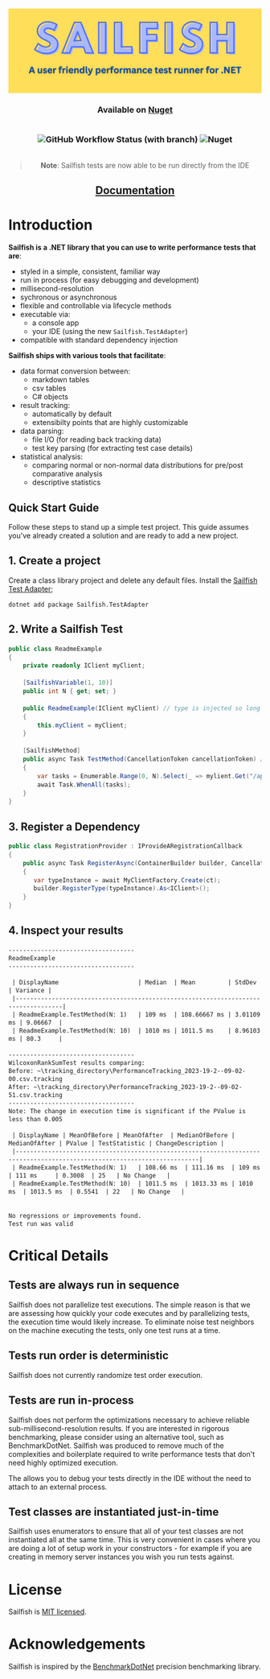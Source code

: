 <h3 align="center"><div style="display: flex; justify-content: center"><img src="assets/Sailfish.png" alt="Sailfish" /></div></h3>

<h3 align="center">

Available on [Nuget](https://www.nuget.org/packages/Sailfish/)

</h3>

<h3 align="center" style="display: flex; flex-direction: row; justify-content: center;">

![GitHub Workflow Status (with branch)](https://img.shields.io/github/actions/workflow/status/paulegradie/sailfish/publish.yml)
![Nuget](https://img.shields.io/nuget/dt/Sailfish)

</h3>

<span align="center">

> **Note**: Sailfish tests are now able to be run directly from the IDE

</span>

<h2 align="center">

[Documentation](https://paulgradie.com/Sailfish/)

</h2>

# Introduction

**Sailfish is a .NET library that you can use to write performance tests that are**:

- styled in a simple, consistent, familiar way
- run in process (for easy debugging and development)
- millisecond-resolution
- sychronous or asynchronous
- flexible and controllable via lifecycle methods
- executable via:
  - a console app
  - your IDE (using the new `Sailfish.TestAdapter`)
- compatible with standard dependency injection

**Sailfish ships with various tools that facilitate**:

- data format conversion between:
  - markdown tables
  - csv tables
  - C# objects
- result tracking:
  - automatically by default
  - extensibilty points that are highly customizable
- data parsing:
  - file I/O (for reading back tracking data)
  - test key parsing (for extracting test case details)
- statistical analysis:
  - comparing normal or non-normal data distributions for pre/post comparative analysis
  - descriptive statistics

## Quick Start Guide

Follow these steps to stand up a simple test project. This guide assumes you've already created a solution and are ready to add a new project.

## 1. Create a project

Create a class library project and delete any default files. Install the [Sailfish Test Adapter](https://www.nuget.org/packages/Sailfish.TestAdapter);

    dotnet add package Sailfish.TestAdapter

## 2. Write a Sailfish Test

```csharp
public class ReadmeExample
{
    private readonly IClient myClient;

    [SailfishVariable(1, 10)]
    public int N { get; set; }

    public ReadmeExample(IClient myClient) // type is injected so long as its registered
    {
        this.myClient = myClient;
    }

    [SailfishMethod]
    public async Task TestMethod(CancellationToken cancellationToken) // token is injected when requested
    {
        var tasks = Enumerable.Range(0, N).Select(_ => mylient.Get("/api", cancellationToken));
        await Task.WhenAll(tasks);
    }
}
```

## 3. Register a Dependency

```csharp
public class RegistrationProvider : IProvideARegistrationCallback
{
    public async Task RegisterAsync(ContainerBuilder builder, CancellationToken ct)
    {
       var typeInstance = await MyClientFactory.Create(ct);
       builder.RegisterType(typeInstance).As<IClient>();
    }
}
```

## 4. Inspect your results

```
-----------------------------------
ReadmeExample
-----------------------------------

 | DisplayName                      | Median  | Mean         | StdDev     | Variance |
 |-----------------------------------------------------------------------------------|
 | ReadmeExample.TestMethod(N: 1)   | 109 ms  | 108.66667 ms | 3.01109 ms | 9.06667  |
 | ReadmeExample.TestMethod(N: 10)  | 1010 ms | 1011.5 ms    | 8.96103 ms | 80.3     |

-----------------------------------
WilcoxonRankSumTest results comparing:
Before: ~\tracking_directory\PerformanceTracking_2023-19-2--09-02-00.csv.tracking
After: ~\tracking_directory\PerformanceTracking_2023-19-2--09-02-51.csv.tracking
-----------------------------------
Note: The change in execution time is significant if the PValue is less than 0.005

 | DisplayName | MeanOfBefore | MeanOfAfter  | MedianOfBefore | MedianOfAfter | PValue | TestStatistic | ChangeDescription |
 |-------------------------------------------------------------------------------------------------------------------------|
 | ReadmeExample.TestMethod(N: 1)   | 108.66 ms  | 111.16 ms  | 109 ms   | 111 ms     | 0.3008  | 25   | No Change   |
 | ReadmeExample.TestMethod(N: 10)  | 1011.5 ms  | 1013.33 ms | 1010 ms  | 1013.5 ms  | 0.5541  | 22   | No Change   |


No regressions or improvements found.
Test run was valid
```

# Critical Details

## **Tests are always run in sequence**

Sailfish does not parallelize test executions. The simple reason is that we are assessing how quickly your code executes and by parallelizing tests, the execution time would likely increase. To eliminate noise test neighbors on the machine executing the tests, only one test runs at a time.

## **Tests run order is deterministic**

Sailfish does not currently randomize test order execution.

## **Tests are run in-process**

Sailfish does not perform the optimizations necessary to achieve reliable sub-millisecond-resolution results. If you are interested in rigorous benchmarking, please consider using an alternative tool, such as BenchmarkDotNet. Sailfish was produced to remove much of the complexities and boilerplate required to write performance tests that don't need highly optimized execution.

The allows you to debug your tests directly in the IDE without the need to attach to an external process.

## **Test classes are instantiated just-in-time**

Sailfish uses enumerators to ensure that all of your test classes are not instantiated all at the same time. This is very convenient in cases where you are doing a lot of setup work in your constructors - for example if you are creating in memory server instances you wish you run tests against.

# License

Sailfish is [MIT licensed](./LICENSE).

# Acknowledgements

Sailfish is inspired by the [BenchmarkDotNet](https://benchmarkdotnet.org/) precision benchmarking library.
